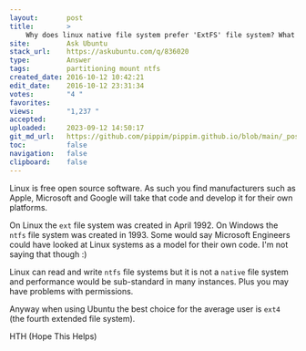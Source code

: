 ```yaml
---
layout:       post
title:        >
    Why does linux native file system prefer 'ExtFS' file system? What is the benefit over NTFS?
site:         Ask Ubuntu
stack_url:    https://askubuntu.com/q/836020
type:         Answer
tags:         partitioning mount ntfs
created_date: 2016-10-12 10:42:21
edit_date:    2016-10-12 23:31:34
votes:        "4 "
favorites:    
views:        "1,237 "
accepted:     
uploaded:     2023-09-12 14:50:17
git_md_url:   https://github.com/pippim/pippim.github.io/blob/main/_posts/2016/2016-10-12-Why-does-linux-native-file-system-prefer-_ExtFS_-file-system_-What-is-the-benefit-over-NTFS_.md
toc:          false
navigation:   false
clipboard:    false
---
```


Linux is free open source software. As such you find manufacturers such as Apple, Microsoft and Google will take that code and develop it for their own platforms.

On Linux the `ext` file system was created in April 1992. On Windows the `ntfs` file system was created in 1993. Some would say Microsoft Engineers could have looked at Linux systems as a model for their own code. I'm not saying that though :)

Linux can read and write `ntfs` file systems but it is not a `native` file system and performance would be sub-standard in many instances. Plus you may have problems with permissions.

Anyway when using Ubuntu the best choice for the average user is `ext4` (the fourth extended file system).

HTH (Hope This Helps)

